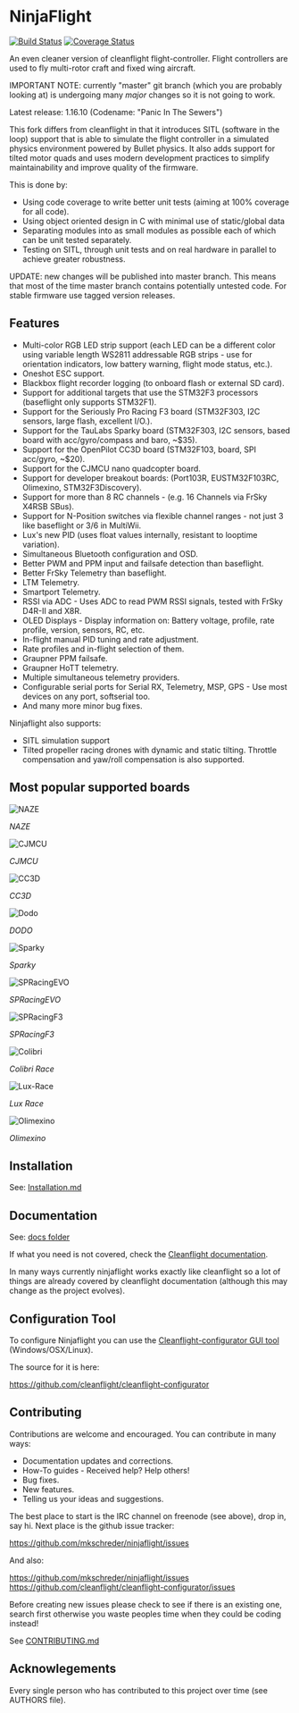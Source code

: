 # NinjaFlight

[![Build Status](https://travis-ci.org/mkschreder/ninjaflight.svg?branch=master)](https://travis-ci.org/mkschreder/ninjaflight)
[![Coverage Status](https://coveralls.io/repos/github/mkschreder/ninjaflight/badge.svg?branch=master)](https://coveralls.io/github/mkschreder/ninjaflight?branch=master)

An even cleaner version of cleanflight flight-controller. Flight controllers
are used to fly multi-rotor craft and fixed wing aircraft. 

IMPORTANT NOTE: currently "master" git branch (which you are probably looking
at) is undergoing many *major* changes so it is not going to work. 

Latest release: 1.16.10 (Codename: "Panic In The Sewers")

This fork differs from cleanflight in that it introduces SITL (software in the
loop) support that is able to simulate the flight controller in a simulated
physics environment powered by Bullet physics. It also adds support for tilted
motor quads and uses modern development practices to simplify maintainability
and improve quality of the firmware.

This is done by:
- Using code coverage to write better unit tests (aiming at 100% coverage for all code).
- Using object oriented design in C with minimal use of static/global data
- Separating modules into as small modules as possible each of which can be
  unit tested separately.
- Testing on SITL, through unit tests and on real hardware in parallel to
  achieve greater robustness.

UPDATE: new changes will be published into master branch. This means that most
of the time master branch contains potentially untested code. For stable
firmware use tagged version releases.

## Features

- Multi-color RGB LED strip support (each LED can be a different color using
  variable length WS2811 addressable RGB strips - use for orientation
  indicators, low battery warning, flight mode status, etc.).
- Oneshot ESC support.
- Blackbox flight recorder logging (to onboard flash or external SD card).
- Support for additional targets that use the STM32F3 processors (baseflight
  only supports STM32F1).
- Support for the Seriously Pro Racing F3 board (STM32F303, I2C sensors, large
  flash, excellent I/O.).
- Support for the TauLabs Sparky board (STM32F303, I2C sensors, based board
  with acc/gyro/compass and baro, ~$35).
- Support for the OpenPilot CC3D board (STM32F103, board, SPI acc/gyro, ~$20).
- Support for the CJMCU nano quadcopter board.
- Support for developer breakout boards: (Port103R, EUSTM32F103RC, Olimexino,
  STM32F3Discovery).
- Support for more than 8 RC channels - (e.g. 16 Channels via FrSky X4RSB
  SBus).
- Support for N-Position switches via flexible channel ranges - not just 3 like
  baseflight or 3/6 in MultiWii.
- Lux's new PID (uses float values internally, resistant to looptime
  variation).
- Simultaneous Bluetooth configuration and OSD.
- Better PWM and PPM input and failsafe detection than baseflight.
- Better FrSky Telemetry than baseflight.
- LTM Telemetry.
- Smartport Telemetry.
- RSSI via ADC - Uses ADC to read PWM RSSI signals, tested with FrSky D4R-II
  and X8R.
- OLED Displays - Display information on: Battery voltage, profile, rate
  profile, version, sensors, RC, etc.
- In-flight manual PID tuning and rate adjustment.
- Rate profiles and in-flight selection of them.
- Graupner PPM failsafe.
- Graupner HoTT telemetry.
- Multiple simultaneous telemetry providers.
- Configurable serial ports for Serial RX, Telemetry, MSP, GPS - Use most
  devices on any port, softserial too.
- And many more minor bug fixes.

Ninjaflight also supports: 

- SITL simulation support
- Tilted propeller racing drones with dynamic and static tilting. Throttle
  compensation and yaw/roll compensation is also supported. 

## Most popular supported boards

![NAZE](media/board-naze32.jpg)

*NAZE*

![CJMCU](media/board-cjmcu.jpg)

*CJMCU*

![CC3D](media/board-cc3d.jpg)

*CC3D*

![Dodo](media/board-rmdo.jpg)

*DODO*

![Sparky](media/board-sparky.jpg)

*Sparky*

![SPRacingEVO](media/board-sp-racing-evo.jpg)

*SPRacingEVO*

![SPRacingF3](media/board-spracing-f3.jpg)

*SPRacingF3*

![Colibri](media/board-colibri-race.jpg)

*Colibri Race*

![Lux-Race](media/board-lux-race.jpg)

*Lux Race*

![Olimexino](media/board-olimexino.jpg)

*Olimexino*

## Installation

See: [Installation.md](docs/Installation.md)

## Documentation

See: [docs folder](https://github.com/mkschreder/ninjaflight/tree/master/docs)

If what you need is not covered, check the [Cleanflight
documentation](https://github.com/cleanflight/cleanflight/tree/master/docs). 

In many ways currently ninjaflight works exactly like cleanflight so a lot of
things are already covered by cleanflight documentation (although this may
change as the project evolves).  

## Configuration Tool

To configure Ninjaflight you can use the [Cleanflight-configurator GUI tool](https://chrome.google.com/webstore/detail/cleanflight-configurator/enacoimjcgeinfnnnpajinjgmkahmfgb
) (Windows/OSX/Linux). 

The source for it is here:

https://github.com/cleanflight/cleanflight-configurator

## Contributing

Contributions are welcome and encouraged.  You can contribute in many ways:

- Documentation updates and corrections.
- How-To guides - Received help? Help others!
- Bug fixes.
- New features.
- Telling us your ideas and suggestions.

The best place to start is the IRC channel on freenode (see above), drop in, say hi. Next place is the github issue tracker:

https://github.com/mkschreder/ninjaflight/issues

And also: 

https://github.com/mkschreder/ninjaflight/issues
https://github.com/cleanflight/cleanflight-configurator/issues

Before creating new issues please check to see if there is an existing one,
search first otherwise you waste peoples time when they could be coding
instead!

See [CONTRIBUTING.md](CONTRIBUTING.md)

## Acknowlegements

Every single person who has contributed to this project over time (see AUTHORS
file). 

